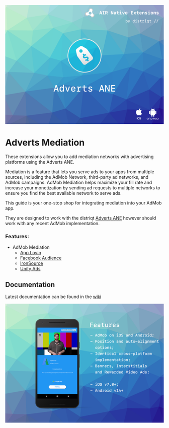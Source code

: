 
![](images/hero.png)



# Adverts Mediation

These extensions allow you to add mediation networks with advertising platforms using the Adverts ANE.

Mediation is a feature that lets you serve ads to your apps from multiple sources, including the AdMob Network, third-party ad networks, and AdMob campaigns. AdMob Mediation helps maximize your fill rate and increase your monetization by sending ad requests to multiple networks to ensure you find the best available network to serve ads.

This guide is your one-stop shop for integrating mediation into your AdMob app.

They are designed to work with the distriqt [Adverts ANE](https://airnativeextensions.com/extension/com.distriqt.Adverts)
however should work with any recent AdMob implementation.



### Features:


- AdMob Mediation
    - [App Lovin](https://github.com/distriqt/ANE-Adverts-Mediation/wiki/AppLovin)
    - [Facebook Audience](https://github.com/distriqt/ANE-Adverts-Mediation/wiki/FacebookAudience)
    - [IronSource](https://github.com/distriqt/ANE-Adverts-Mediation/wiki/IronSource)
    - [Unity Ads](https://github.com/distriqt/ANE-Adverts-Mediation/wiki/UnityAds)



## Documentation

Latest documentation can be found in the [wiki](https://github.com/distriqt/ANE-Adverts-Mediation/wiki)



![](images/promo.png)

